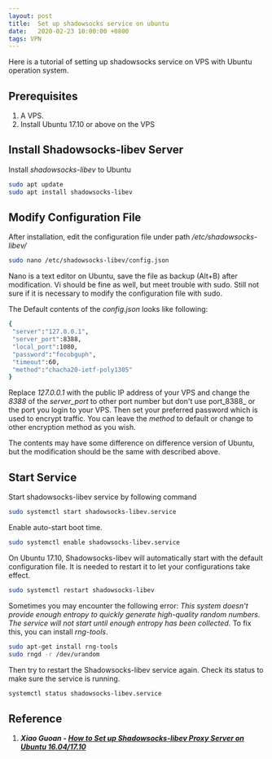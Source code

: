 ```yaml
---
layout: post
title:  Set up shadowsocks service on ubuntu
date:   2020-02-23 10:00:00 +0800
tags: VPN
---
```

Here is a tutorial of setting up shadowsocks service on VPS with Ubuntu operation system.

## Prerequisites
1. A VPS.
2. Install Ubuntu 17.10 or above on the VPS

## Install Shadowsocks-libev Server
Install _shadowsocks-libev_ to Ubuntu
```bash
sudo apt update
sudo apt install shadowsocks-libev
```

## Modify Configuration File
After installation, edit the configuration file under path _/etc/shadowsocks-libev/_
```bash
sudo nano /etc/shadowsocks-libev/config.json
```
Nano is a text editor on Ubuntu, save the file as backup (Alt+B) after modification. Vi should be fine as well, but meet trouble with sudo. Still not sure if it is necessary to modify the configuration file with sudo.

The Default contents of the _config.json_ looks like following:
```bash
{
 "server":"127.0.0.1",
 "server_port":8388,
 "local_port":1080,
 "password":"focobguph",
 "timeout":60,
 "method":"chacha20-ietf-poly1305"
}
```
Replace _127.0.0.1_ with the public IP address of your VPS and change the _8388_ of the _server_port_ to other port number but don't use port_8388_ or the port you login to your VPS. Then set your preferred password which is used to encrypt traffic. You can leave the _method_ to default or change to other encryption method as you wish.

The contents may have some difference on difference version of Ubuntu, but the modification should be the same with described above.

## Start Service
Start shadowsocks-libev service by following command
```bash
sudo systemctl start shadowsocks-libev.service
```
Enable auto-start boot time.
```bash
sudo systemctl enable shadowsocks-libev.service
```
On Ubuntu 17.10, Shadowsocks-libev will automatically start with the default configuration file. It is needed to restart it to let your configurations take effect.
```bash
sudo systemctl restart shadowsocks-libev
```
Sometimes you may encounter the following error:
_This system doesn't provide enough entropy to quickly generate high-quality random numbers. The service will not start until enough entropy has been collected._
To fix this, you can install _rng-tools_.
```bash
sudo apt-get install rng-tools
sudo rngd -r /dev/urandom
```
Then try to restart the Shadowsocks-libev service again.
Check its status to make sure the service is running.
```bash
systemctl status shadowsocks-libev.service
```

## Reference
1. ___Xiao Guoan - [How to Set up Shadowsocks-libev Proxy Server on Ubuntu 16.04/17.10](https://www.linuxbabe.com/ubuntu/shadowsocks-libev-proxy-server-ubuntu-16-04-17-10)___
